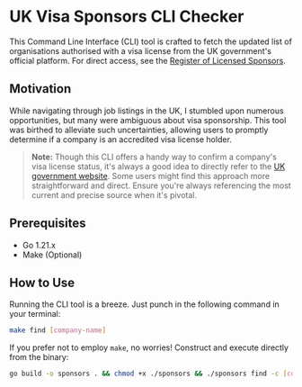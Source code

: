 # UK Visa Sponsors CLI Checker

This Command Line Interface (CLI) tool is crafted to fetch the updated list of organisations authorised with a visa license from the UK government's official platform. For direct access, see the [Register of Licensed Sponsors](https://www.gov.uk/government/publications/register-of-licensed-sponsors-workers).

## Motivation
While navigating through job listings in the UK, I stumbled upon numerous opportunities, but many were ambiguous about visa sponsorship. This tool was birthed to alleviate such uncertainties, allowing users to promptly determine if a company is an accredited visa license holder.

> **Note:** Though this CLI offers a handy way to confirm a company's visa license status, it's always a good idea to directly refer to the [UK government website](https://www.gov.uk/government/publications/register-of-licensed-sponsors-workers). Some users might find this approach more straightforward and direct. Ensure you're always referencing the most current and precise source when it's pivotal.

## Prerequisites

- Go 1.21.x
- Make (Optional)

## How to Use

Running the CLI tool is a breeze. Just punch in the following command in your terminal:

```bash
make find [company-name]
```

If you prefer not to employ `make`, no worries! Construct and execute directly from the binary:

```bash
go build -o sponsors . && chmod +x ./sponsors && ./sponsors find -c [company-name]
```
